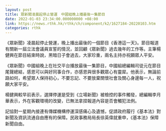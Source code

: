 ```yaml
---
layout: post
title: 眾新聞凌晨起停止營運　中國組晚上播最後一集節目
date: 2022-01-03 23:34:00.000000000 +08:00
link: https://news.rthk.hk/rthk/ch/component/k2/1627184-20220103.htm
categories: rthk
---
```


《眾新聞》凌晨起停止營運，晚上播出最後的一個節目《香港這一天》。節目報道有關新一屆立法會議員宣誓的情況，並回顧《眾新聞》過去幾年的工作等。主筆楊健興在節目結束時說，黑暗日子會過去，大家珍重，兩名主持亦祝願眾人平安。

《眾新聞》中國組晚上在社交平台播放最後一集節目，中國組總編輯司徒元在節目尾聲總結，感恩可以與好同事合作，亦感恩與很多觀眾心有靈犀。他表示，無論前路如何，希望眾人保持初心，不要忘記、不要放棄關懷社會及關心身邊每一人，祝願大家平安。

楊健興較早前表示，選擇停運是受到《立場新聞》被檢控的事件觸發，總編輯李月華表示，外在客觀環境的改變，已無法拿捏報道內容是否會觸犯法例。

記協對一星期內接連有傳媒機構停運深感痛心及遺憾，促請政府履行《基本法》對新聞及資訊流通自由應有的保障。民政事務局局長徐英偉就重申，《基本法》保障新聞自由。
